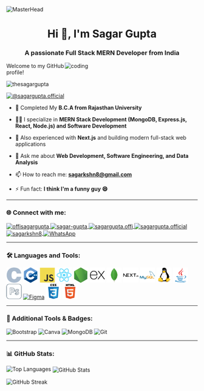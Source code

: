 ![MasterHead](https://user-images.githubusercontent.com/74038190/213910845-af37a709-8995-40d6-be59-724526e3c3d7.gif)

<h1 align="center">Hi 👋, I'm Sagar Gupta</h1>
<h3 align="center">A passionate Full Stack MERN Developer from India</h3>

<img align="right" alt="coding" width="350" src="https://i.pinimg.com/originals/f1/e7/34/f1e734f9cade86fe737a9aa404ad5677.gif" />

Welcome to my GitHub profile!

<p align="left"> 
  <img src="https://komarev.com/ghpvc/?username=thesagargupta&label=Profile%20views&color=0e75b6&style=flat" alt="thesagargupta" />
</p>

<p align="left"> 
  <a href="https://instagram.com/sagargupta.official" target="blank">
    <img src="https://img.shields.io/twitter/follow/SagarGupta?logo=twitter&style=for-the-badge" alt="@sagargupta.official" />
  </a> 
</p>

- 🌱 Completed My **B.C.A from Rajasthan University**

- 👨‍💻 I specialize in **MERN Stack Development (MongoDB, Express.js, React, Node.js) and Software Development**

- 💼 Also experienced with **Next.js** and building modern full-stack web applications

- 💬 Ask me about **Web Development, Software Engineering, and Data Analysis**

- 📫 How to reach me: **sagarkshn8@gmail.com**

- ⚡ Fun fact: **I think I'm a funny guy 😄**

---

### 🌐 Connect with me:

<p align="left">
  <a href="https://twitter.com/offisagargupta" target="blank">
    <img align="center" src="https://raw.githubusercontent.com/rahuldkjain/github-profile-readme-generator/master/src/images/icons/Social/twitter.svg" alt="offisagargupta" height="30" width="40" />
  </a>
  <a href="https://www.linkedin.com/in/sagar-gupta-1b107a315" target="blank">
    <img align="center" src="https://raw.githubusercontent.com/rahuldkjain/github-profile-readme-generator/master/src/images/icons/Social/linked-in-alt.svg" alt="sagar-gupta" height="30" width="40" />
  </a>
  <a href="https://fb.com/sagargupta.offi" target="blank">
    <img align="center" src="https://raw.githubusercontent.com/rahuldkjain/github-profile-readme-generator/master/src/images/icons/Social/facebook.svg" alt="sagargupta.offi" height="30" width="40" />
  </a>
  <a href="https://instagram.com/sagargupta.official" target="blank">
    <img align="center" src="https://raw.githubusercontent.com/rahuldkjain/github-profile-readme-generator/master/src/images/icons/Social/instagram.svg" alt="sagargupta.official" height="30" width="40" />
  </a>
  <a href="https://www.hackerrank.com/sagarkshn8" target="blank">
    <img align="center" src="https://raw.githubusercontent.com/rahuldkjain/github-profile-readme-generator/master/src/images/icons/Social/hackerrank.svg" alt="sagarkshn8" height="30" width="40" />
  </a>
  <a href="https://wa.me/+918809197377" target="blank">
    <img align="center" src="https://raw.githubusercontent.com/rahuldkjain/github-profile-readme-generator/master/src/images/icons/Social/whatsapp.svg" alt="WhatsApp" height="30" width="40" />
  </a>
</p>

---

### 🛠️ Languages and Tools:

<p align="left">
  <a href="https://www.cprogramming.com/" target="_blank"><img src="https://raw.githubusercontent.com/devicons/devicon/master/icons/c/c-original.svg" alt="C" width="40" height="40"/></a>
  <a href="https://www.w3schools.com/cpp/" target="_blank"><img src="https://raw.githubusercontent.com/devicons/devicon/master/icons/cplusplus/cplusplus-original.svg" alt="C++" width="40" height="40"/></a>
  <a href="https://developer.mozilla.org/en-US/docs/Web/JavaScript" target="_blank"><img src="https://raw.githubusercontent.com/devicons/devicon/master/icons/javascript/javascript-original.svg" alt="JavaScript" width="40" height="40"/></a>
  <a href="https://reactjs.org/" target="_blank"><img src="https://raw.githubusercontent.com/devicons/devicon/master/icons/react/react-original.svg" alt="React" width="40" height="40"/></a>
  <a href="https://nodejs.org/" target="_blank"><img src="https://raw.githubusercontent.com/devicons/devicon/master/icons/nodejs/nodejs-original.svg" alt="Node.js" width="40" height="40"/></a>
  <a href="https://expressjs.com/" target="_blank"><img src="https://raw.githubusercontent.com/devicons/devicon/master/icons/express/express-original.svg" alt="Express.js" width="40" height="40"/></a>
  <a href="https://www.mongodb.com/" target="_blank"><img src="https://raw.githubusercontent.com/devicons/devicon/master/icons/mongodb/mongodb-original.svg" alt="MongoDB" width="40" height="40"/></a>
  <a href="https://nextjs.org/" target="_blank"><img src="https://raw.githubusercontent.com/devicons/devicon/master/icons/nextjs/nextjs-original-wordmark.svg" alt="Next.js" width="40" height="40"/></a>
  <a href="https://www.mysql.com/" target="_blank"><img src="https://raw.githubusercontent.com/devicons/devicon/master/icons/mysql/mysql-original-wordmark.svg" alt="MySQL" width="40" height="40"/></a>
  <a href="https://www.linux.org/" target="_blank"><img src="https://raw.githubusercontent.com/devicons/devicon/master/icons/linux/linux-original.svg" alt="Linux" width="40" height="40"/></a>
  <a href="https://www.java.com/" target="_blank"><img src="https://raw.githubusercontent.com/devicons/devicon/master/icons/java/java-original.svg" alt="Java" width="40" height="40"/></a>
  <a href="https://www.photoshop.com/en" target="_blank"><img src="https://raw.githubusercontent.com/devicons/devicon/master/icons/photoshop/photoshop-line.svg" alt="Photoshop" width="40" height="40"/></a>
  <a href="https://www.figma.com/" target="_blank"><img src="https://www.vectorlogo.zone/logos/figma/figma-icon.svg" alt="Figma" width="40" height="40"/></a>
  <a href="https://www.w3schools.com/css/" target="_blank"><img src="https://raw.githubusercontent.com/devicons/devicon/master/icons/css3/css3-original-wordmark.svg" alt="CSS3" width="40" height="40"/></a>
  <a href="https://www.w3.org/html/" target="_blank"><img src="https://raw.githubusercontent.com/devicons/devicon/master/icons/html5/html5-original-wordmark.svg" alt="HTML5" width="40" height="40"/></a>
</p>

---

### 🧰 Additional Tools & Badges:

![Bootstrap](https://img.shields.io/badge/bootstrap-%238511FA.svg?style=for-the-badge&logo=bootstrap&logoColor=white)
![Canva](https://img.shields.io/badge/Canva-%2300C4CC.svg?style=for-the-badge&logo=Canva&logoColor=white)
![MongoDB](https://img.shields.io/badge/MongoDB-%234ea94b.svg?style=for-the-badge&logo=mongodb&logoColor=white)
![Git](https://img.shields.io/badge/git-%23F05033.svg?style=for-the-badge&logo=git&logoColor=white)

---

### 📊 GitHub Stats:

<p><img align="left" src="https://github-readme-stats.vercel.app/api/top-langs?username=thesagargupta&show_icons=true&locale=en&layout=compact" alt="Top Languages" /></p>

<p>&nbsp;<img align="center" src="https://github-readme-stats.vercel.app/api?username=thesagargupta&show_icons=true&locale=en" alt="GitHub Stats" /></p>

<p><img align="center" src="https://github-readme-streak-stats.herokuapp.com/?user=thesagargupta&" alt="GitHub Streak" /></p>
